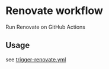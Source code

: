 # Renovate workflow

Run Renovate on GitHub Actions

## Usage

see [trigger-renovate.yml](.github/workflows/trigger-renovate.yml)
